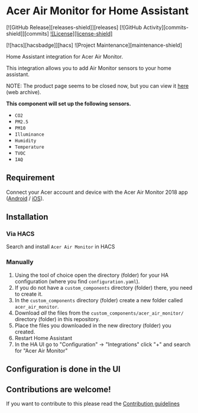 # Acer Air Monitor for Home Assistant

[![GitHub Release][releases-shield]][releases]
[![GitHub Activity][commits-shield]][commits]
[![License][license-shield]](LICENSE)

[![hacs][hacsbadge]][hacs]
![Project Maintenance][maintenance-shield]

Home Assistant integration for Acer Air Monitor.

This integration allows you to add Air Monitor sensors to your home assistant.

NOTE: The product page seems to be closed now, but you can view it [here](https://web.archive.org/web/20181018025644/http://home.cloud.acer.com/tw/airmonitor/) (web archive).

**This component will set up the following sensors.**

- `CO2`
- `PM2.5`
- `PM10`
- `Illuminance`
- `Humidity`
- `Temperature`
- `TVOC`
- `IAQ`

## Requirement

Connect your Acer account and device with the Acer Air Monitor 2018 app ([Android](https://play.google.com/store/apps/details?id=com.acer.airmonitor2) / [iOS](https://apps.apple.com/tw/app/acer-air-monitor-2018/id1378898931)).

## Installation

### Via HACS

Search and install `Acer Air Monitor` in HACS

### Manually

1. Using the tool of choice open the directory (folder) for your HA configuration (where you find `configuration.yaml`).
2. If you do not have a `custom_components` directory (folder) there, you need to create it.
3. In the `custom_components` directory (folder) create a new folder called `acer_air_monitor`.
4. Download _all_ the files from the `custom_components/acer_air_monitor/` directory (folder) in this repository.
5. Place the files you downloaded in the new directory (folder) you created.
6. Restart Home Assistant
7. In the HA UI go to "Configuration" -> "Integrations" click "+" and search for "Acer Air Monitor"

## Configuration is done in the UI

<!---->

## Contributions are welcome!

If you want to contribute to this please read the [Contribution guidelines](CONTRIBUTING.md)
